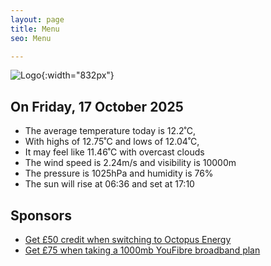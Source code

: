```yaml
---
layout: page
title: Menu
seo: Menu

---
```


![Logo](/images/logo.jpg){:width="832px"}

<!-- weather_marker starts -->
## On Friday, 17 October 2025

- The average temperature today is 12.2˚C,
- With highs of 12.75˚C and lows of 12.04˚C,
- It may feel like 11.46˚C with overcast clouds
- The wind speed is 2.24m/s and visibility is 10000m
- The pressure is 1025hPa and humidity is 76%
- The sun will rise at 06:36 and set at 17:10

<!-- weather_marker ends -->

## Sponsors

- [Get £50 credit when switching to Octopus Energy](https://bit.ly/3oD1nnS)
- [Get £75 when taking a 1000mb YouFibre broadband plan](https://aklam.io/91zWhU?)
